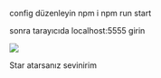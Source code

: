 config düzenleyin
npm i
npm run start

sonra tarayıcıda localhost:5555 girin

<img src="https://media.discordapp.net/attachments/971357725751660564/984066003266846770/unknown.png?width=1337&height=676"/>

Star atarsanız sevinirim
